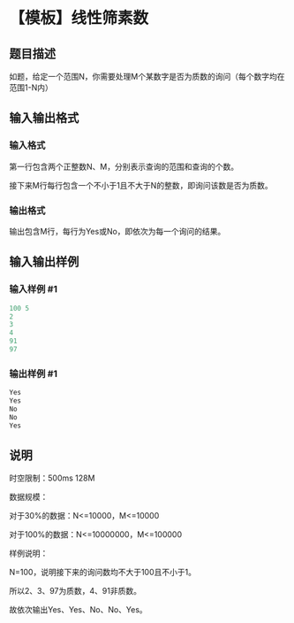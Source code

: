 # 【模板】线性筛素数

## 题目描述

如题，给定一个范围N，你需要处理M个某数字是否为质数的询问（每个数字均在范围1-N内）

## 输入输出格式

### 输入格式

第一行包含两个正整数N、M，分别表示查询的范围和查询的个数。

接下来M行每行包含一个不小于1且不大于N的整数，即询问该数是否为质数。

### 输出格式

输出包含M行，每行为Yes或No，即依次为每一个询问的结果。

## 输入输出样例

### 输入样例 #1

```cpp
100 5
2
3
4
91
97
```


### 输出样例 #1

```cpp
Yes
Yes
No
No
Yes
```


## 说明

时空限制：500ms 128M

数据规模：

对于30%的数据：N<=10000，M<=10000

对于100%的数据：N<=10000000，M<=100000

样例说明：

N=100，说明接下来的询问数均不大于100且不小于1。

所以2、3、97为质数，4、91非质数。

故依次输出Yes、Yes、No、No、Yes。

